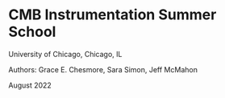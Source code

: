 # CMB Instrumentation Summer School
University of Chicago, Chicago, IL

Authors: Grace E. Chesmore, Sara Simon, Jeff McMahon

August 2022

